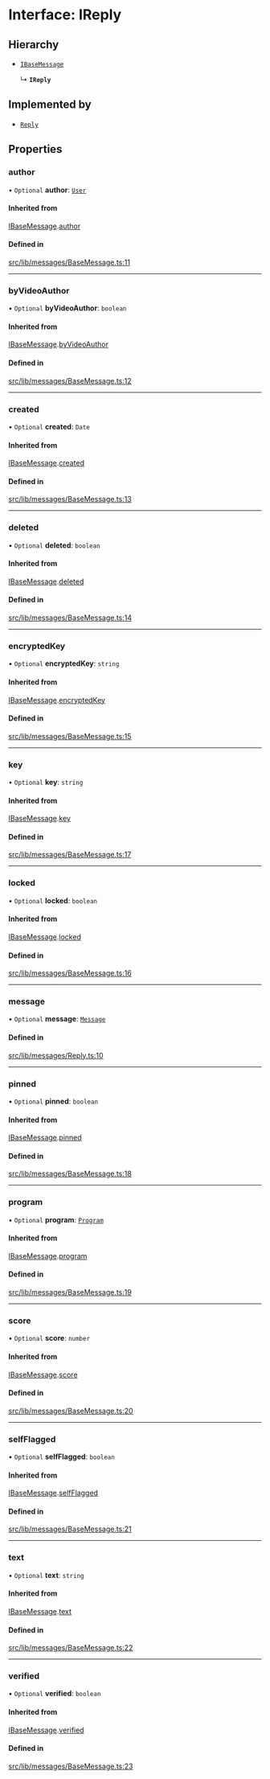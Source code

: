 # Interface: IReply

## Hierarchy

- [`IBaseMessage`](api/interfaces/IBaseMessage.md)

  ↳ **`IReply`**

## Implemented by

- [`Reply`](api/classes/Reply.md)

## Properties

### author

• `Optional` **author**: [`User`](api/classes/User.md)

#### Inherited from

[IBaseMessage](api/interfaces/IBaseMessage.md).[author](api/interfaces/IBaseMessage.md#author)

#### Defined in

[src/lib/messages/BaseMessage.ts:11](https://github.com/bhavjitChauhan/khan-api/blob/649b2610/src/lib/messages/BaseMessage.ts#L11)

___

### byVideoAuthor

• `Optional` **byVideoAuthor**: `boolean`

#### Inherited from

[IBaseMessage](api/interfaces/IBaseMessage.md).[byVideoAuthor](api/interfaces/IBaseMessage.md#byvideoauthor)

#### Defined in

[src/lib/messages/BaseMessage.ts:12](https://github.com/bhavjitChauhan/khan-api/blob/649b2610/src/lib/messages/BaseMessage.ts#L12)

___

### created

• `Optional` **created**: `Date`

#### Inherited from

[IBaseMessage](api/interfaces/IBaseMessage.md).[created](api/interfaces/IBaseMessage.md#created)

#### Defined in

[src/lib/messages/BaseMessage.ts:13](https://github.com/bhavjitChauhan/khan-api/blob/649b2610/src/lib/messages/BaseMessage.ts#L13)

___

### deleted

• `Optional` **deleted**: `boolean`

#### Inherited from

[IBaseMessage](api/interfaces/IBaseMessage.md).[deleted](api/interfaces/IBaseMessage.md#deleted)

#### Defined in

[src/lib/messages/BaseMessage.ts:14](https://github.com/bhavjitChauhan/khan-api/blob/649b2610/src/lib/messages/BaseMessage.ts#L14)

___

### encryptedKey

• `Optional` **encryptedKey**: `string`

#### Inherited from

[IBaseMessage](api/interfaces/IBaseMessage.md).[encryptedKey](api/interfaces/IBaseMessage.md#encryptedkey)

#### Defined in

[src/lib/messages/BaseMessage.ts:15](https://github.com/bhavjitChauhan/khan-api/blob/649b2610/src/lib/messages/BaseMessage.ts#L15)

___

### key

• `Optional` **key**: `string`

#### Inherited from

[IBaseMessage](api/interfaces/IBaseMessage.md).[key](api/interfaces/IBaseMessage.md#key)

#### Defined in

[src/lib/messages/BaseMessage.ts:17](https://github.com/bhavjitChauhan/khan-api/blob/649b2610/src/lib/messages/BaseMessage.ts#L17)

___

### locked

• `Optional` **locked**: `boolean`

#### Inherited from

[IBaseMessage](api/interfaces/IBaseMessage.md).[locked](api/interfaces/IBaseMessage.md#locked)

#### Defined in

[src/lib/messages/BaseMessage.ts:16](https://github.com/bhavjitChauhan/khan-api/blob/649b2610/src/lib/messages/BaseMessage.ts#L16)

___

### message

• `Optional` **message**: [`Message`](api/classes/Message.md)

#### Defined in

[src/lib/messages/Reply.ts:10](https://github.com/bhavjitChauhan/khan-api/blob/649b2610/src/lib/messages/Reply.ts#L10)

___

### pinned

• `Optional` **pinned**: `boolean`

#### Inherited from

[IBaseMessage](api/interfaces/IBaseMessage.md).[pinned](api/interfaces/IBaseMessage.md#pinned)

#### Defined in

[src/lib/messages/BaseMessage.ts:18](https://github.com/bhavjitChauhan/khan-api/blob/649b2610/src/lib/messages/BaseMessage.ts#L18)

___

### program

• `Optional` **program**: [`Program`](api/classes/Program.md)

#### Inherited from

[IBaseMessage](api/interfaces/IBaseMessage.md).[program](api/interfaces/IBaseMessage.md#program)

#### Defined in

[src/lib/messages/BaseMessage.ts:19](https://github.com/bhavjitChauhan/khan-api/blob/649b2610/src/lib/messages/BaseMessage.ts#L19)

___

### score

• `Optional` **score**: `number`

#### Inherited from

[IBaseMessage](api/interfaces/IBaseMessage.md).[score](api/interfaces/IBaseMessage.md#score)

#### Defined in

[src/lib/messages/BaseMessage.ts:20](https://github.com/bhavjitChauhan/khan-api/blob/649b2610/src/lib/messages/BaseMessage.ts#L20)

___

### selfFlagged

• `Optional` **selfFlagged**: `boolean`

#### Inherited from

[IBaseMessage](api/interfaces/IBaseMessage.md).[selfFlagged](api/interfaces/IBaseMessage.md#selfflagged)

#### Defined in

[src/lib/messages/BaseMessage.ts:21](https://github.com/bhavjitChauhan/khan-api/blob/649b2610/src/lib/messages/BaseMessage.ts#L21)

___

### text

• `Optional` **text**: `string`

#### Inherited from

[IBaseMessage](api/interfaces/IBaseMessage.md).[text](api/interfaces/IBaseMessage.md#text)

#### Defined in

[src/lib/messages/BaseMessage.ts:22](https://github.com/bhavjitChauhan/khan-api/blob/649b2610/src/lib/messages/BaseMessage.ts#L22)

___

### verified

• `Optional` **verified**: `boolean`

#### Inherited from

[IBaseMessage](api/interfaces/IBaseMessage.md).[verified](api/interfaces/IBaseMessage.md#verified)

#### Defined in

[src/lib/messages/BaseMessage.ts:23](https://github.com/bhavjitChauhan/khan-api/blob/649b2610/src/lib/messages/BaseMessage.ts#L23)
